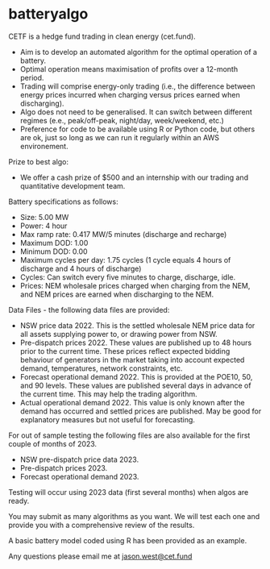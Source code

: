 # batteryalgo
CETF is a hedge fund trading in clean energy (cet.fund).
- Aim is to develop an automated algorithm for the optimal operation of a battery.
- Optimal operation means maximisation of profits over a 12-month period.
- Trading will comprise energy-only trading (i.e., the difference between energy prices incurred when charging versus prices earned when discharging).
- Algo does not need to be generalised. It can switch between different regimes (e.e., peak/off-peak, night/day, week/weekend, etc.)
- Preference for code to be available using R or Python code, but others are ok, just so long as we can run it regularly within an AWS environement.

Prize to best algo:
- We offer a cash prize of $500 and an internship with our trading and quantitative development team.

Battery specifications as follows:
- Size: 5.00 MW
- Power: 4 hour
- Max ramp rate: 0.417 MW/5 minutes (discharge and recharge)
- Maximum DOD: 1.00
- Minimum DOD: 0.00
- Maximum cycles per day: 1.75 cycles (1 cycle equals 4 hours of discharge and 4 hours of discharge)
- Cycles: Can switch every five minutes to charge, discharge, idle.
- Prices: NEM wholesale prices charged when charging from the NEM, and NEM prices are earned when discharging to the NEM.

Data Files - the following data files are provided:
 - NSW price data 2022. This is the settled wholesale NEM price data for all assets supplying power to, or drawing power from NSW.
 - Pre-dispatch prices 2022. These values are published up to 48 hours prior to the current time. These prices reflect expected bidding behaviour of generators in the market taking into account expected demand, temperatures, network constraints, etc.
 - Forecast operational demand 2022. This is provided at the POE10, 50, and 90 levels. These values are published several days in advance of the current time. This may help the trading algorithm.
 - Actual operational demand 2022. This value is only known after the demand has occurred and settled prices are published. May be good for explanatory measures but not useful for forecasting.

For out of sample testing the following files are also available for the first couple of months of 2023.
 - NSW pre-dispatch price data 2023.
 - Pre-dispatch prices 2023.
 - Forecast operational demand 2023.

Testing will occur using 2023 data (first several months) when algos are ready.

You may submit as many algorithms as you want. We will test each one and provide you with a comprehensive review of the results.

A basic battery model coded using R has been provided as an example.

Any questions please email me at jason.west@cet.fund
